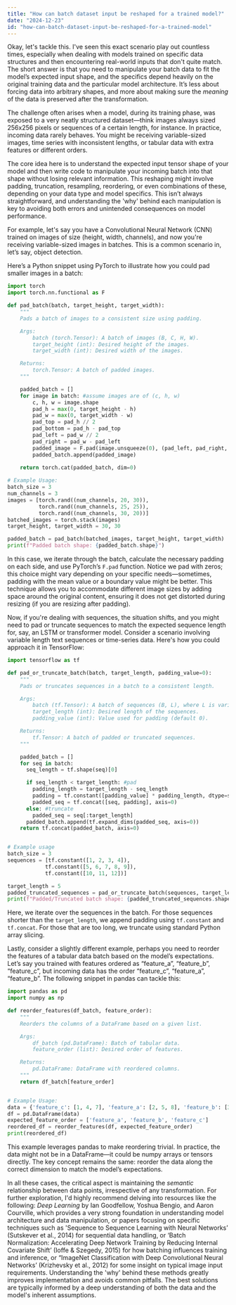 ```yaml
---
title: "How can batch dataset input be reshaped for a trained model?"
date: "2024-12-23"
id: "how-can-batch-dataset-input-be-reshaped-for-a-trained-model"
---
```


Okay, let's tackle this. I've seen this exact scenario play out countless times, especially when dealing with models trained on specific data structures and then encountering real-world inputs that don't quite match. The short answer is that you need to manipulate your batch data to fit the model’s expected input shape, and the specifics depend heavily on the original training data and the particular model architecture. It’s less about forcing data into arbitrary shapes, and more about making sure the *meaning* of the data is preserved after the transformation.

The challenge often arises when a model, during its training phase, was exposed to a very neatly structured dataset—think images always sized 256x256 pixels or sequences of a certain length, for instance. In practice, incoming data rarely behaves. You might be receiving variable-sized images, time series with inconsistent lengths, or tabular data with extra features or different orders.

The core idea here is to understand the expected input tensor shape of your model and then write code to manipulate your incoming batch into that shape without losing relevant information. This reshaping might involve padding, truncation, resampling, reordering, or even combinations of these, depending on your data type and model specifics. This isn’t always straightforward, and understanding the 'why' behind each manipulation is key to avoiding both errors and unintended consequences on model performance.

For example, let's say you have a Convolutional Neural Network (CNN) trained on images of size (height, width, channels), and now you're receiving variable-sized images in batches. This is a common scenario in, let’s say, object detection.

Here’s a Python snippet using PyTorch to illustrate how you could pad smaller images in a batch:

```python
import torch
import torch.nn.functional as F

def pad_batch(batch, target_height, target_width):
    """
    Pads a batch of images to a consistent size using padding.

    Args:
        batch (torch.Tensor): A batch of images (B, C, H, W).
        target_height (int): Desired height of the images.
        target_width (int): Desired width of the images.

    Returns:
        torch.Tensor: A batch of padded images.
    """

    padded_batch = []
    for image in batch: #assume images are of (c, h, w)
        c, h, w = image.shape
        pad_h = max(0, target_height - h)
        pad_w = max(0, target_width - w)
        pad_top = pad_h // 2
        pad_bottom = pad_h - pad_top
        pad_left = pad_w // 2
        pad_right = pad_w - pad_left
        padded_image = F.pad(image.unsqueeze(0), (pad_left, pad_right, pad_top, pad_bottom), 'constant', 0)
        padded_batch.append(padded_image)
    
    return torch.cat(padded_batch, dim=0)

# Example Usage:
batch_size = 3
num_channels = 3
images = [torch.rand((num_channels, 20, 30)), 
          torch.rand((num_channels, 25, 25)),
          torch.rand((num_channels, 30, 20))]
batched_images = torch.stack(images)
target_height, target_width = 30, 30

padded_batch = pad_batch(batched_images, target_height, target_width)
print(f"Padded batch shape: {padded_batch.shape}")

```

In this case, we iterate through the batch, calculate the necessary padding on each side, and use PyTorch’s `F.pad` function. Notice we pad with zeros; this choice might vary depending on your specific needs—sometimes, padding with the mean value or a boundary value might be better. This technique allows you to accommodate different image sizes by adding space around the original content, ensuring it does not get distorted during resizing (if you are resizing after padding).

Now, if you're dealing with sequences, the situation shifts, and you might need to pad or truncate sequences to match the expected sequence length for, say, an LSTM or transformer model. Consider a scenario involving variable length text sequences or time-series data. Here's how you could approach it in TensorFlow:

```python
import tensorflow as tf

def pad_or_truncate_batch(batch, target_length, padding_value=0):
    """
    Pads or truncates sequences in a batch to a consistent length.

    Args:
        batch (tf.Tensor): A batch of sequences (B, L), where L is variable.
        target_length (int): Desired length of the sequences.
        padding_value (int): Value used for padding (default 0).

    Returns:
        tf.Tensor: A batch of padded or truncated sequences.
    """

    padded_batch = []
    for seq in batch:
      seq_length = tf.shape(seq)[0]

      if seq_length < target_length: #pad
        padding_length = target_length - seq_length
        padding = tf.constant([padding_value] * padding_length, dtype=seq.dtype)
        padded_seq = tf.concat([seq, padding], axis=0)
      else: #truncate
        padded_seq = seq[:target_length]
      padded_batch.append(tf.expand_dims(padded_seq, axis=0))
    return tf.concat(padded_batch, axis=0)


# Example usage
batch_size = 3
sequences = [tf.constant([1, 2, 3, 4]),
            tf.constant([5, 6, 7, 8, 9]),
            tf.constant([10, 11, 12])]

target_length = 5
padded_truncated_sequences = pad_or_truncate_batch(sequences, target_length)
print(f"Padded/Truncated batch shape: {padded_truncated_sequences.shape}")
```

Here, we iterate over the sequences in the batch. For those sequences shorter than the `target_length`, we append padding using `tf.constant` and `tf.concat`. For those that are too long, we truncate using standard Python array slicing.

Lastly, consider a slightly different example, perhaps you need to reorder the features of a tabular data batch based on the model’s expectations. Let’s say you trained with features ordered as “feature_a”, “feature_b”, “feature_c”, but incoming data has the order “feature_c”, “feature_a”, “feature_b”. The following snippet in pandas can tackle this:

```python
import pandas as pd
import numpy as np

def reorder_features(df_batch, feature_order):
    """
    Reorders the columns of a DataFrame based on a given list.

    Args:
        df_batch (pd.DataFrame): Batch of tabular data.
        feature_order (list): Desired order of features.

    Returns:
        pd.DataFrame: DataFrame with reordered columns.
    """
    return df_batch[feature_order]


# Example Usage:
data = {'feature_c': [1, 4, 7], 'feature_a': [2, 5, 8], 'feature_b': [3, 6, 9]}
df = pd.DataFrame(data)
expected_feature_order = ['feature_a', 'feature_b', 'feature_c']
reordered_df = reorder_features(df, expected_feature_order)
print(reordered_df)
```

This example leverages pandas to make reordering trivial. In practice, the data might not be in a DataFrame—it could be numpy arrays or tensors directly. The key concept remains the same: reorder the data along the correct dimension to match the model’s expectations.

In all these cases, the critical aspect is maintaining the *semantic* relationship between data points, irrespective of any transformation. For further exploration, I'd highly recommend delving into resources like the following: *Deep Learning* by Ian Goodfellow, Yoshua Bengio, and Aaron Courville, which provides a very strong foundation in understanding model architecture and data manipulation, or papers focusing on specific techniques such as 'Sequence to Sequence Learning with Neural Networks’ (Sutskever et al., 2014) for sequential data handling, or ‘Batch Normalization: Accelerating Deep Network Training by Reducing Internal Covariate Shift’ (Ioffe & Szegedy, 2015) for how batching influences training and inference, or “ImageNet Classification with Deep Convolutional Neural Networks’ (Krizhevsky et al., 2012) for some insight on typical image input requirements. Understanding the 'why' behind these methods greatly improves implementation and avoids common pitfalls. The best solutions are typically informed by a deep understanding of both the data and the model's inherent assumptions.
